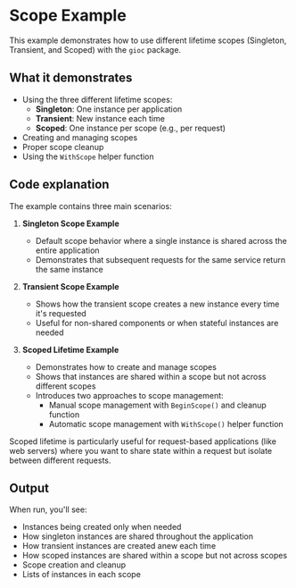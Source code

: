 # Scope Example

This example demonstrates how to use different lifetime scopes (Singleton, Transient, and Scoped) with the `gioc` package.

## What it demonstrates

- Using the three different lifetime scopes:
  - **Singleton**: One instance per application
  - **Transient**: New instance each time
  - **Scoped**: One instance per scope (e.g., per request)
- Creating and managing scopes
- Proper scope cleanup
- Using the `WithScope` helper function

## Code explanation

The example contains three main scenarios:

1. **Singleton Scope Example**

   - Default scope behavior where a single instance is shared across the entire application
   - Demonstrates that subsequent requests for the same service return the same instance

2. **Transient Scope Example**

   - Shows how the transient scope creates a new instance every time it's requested
   - Useful for non-shared components or when stateful instances are needed

3. **Scoped Lifetime Example**
   - Demonstrates how to create and manage scopes
   - Shows that instances are shared within a scope but not across different scopes
   - Introduces two approaches to scope management:
     - Manual scope management with `BeginScope()` and cleanup function
     - Automatic scope management with `WithScope()` helper function

Scoped lifetime is particularly useful for request-based applications (like web servers) where you want to share state within a request but isolate between different requests.

## Output

When run, you'll see:

- Instances being created only when needed
- How singleton instances are shared throughout the application
- How transient instances are created anew each time
- How scoped instances are shared within a scope but not across scopes
- Scope creation and cleanup
- Lists of instances in each scope
